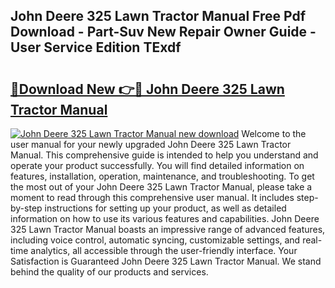 ## John Deere 325 Lawn Tractor Manual Free Pdf Download - Part-Suv New Repair Owner Guide - User Service Edition TExdf

# <h2><a href="http://bc92526.oget.top/?id=John+Deere+325+Lawn+Tractor+Manual">🔗Download New 👉🔴 John Deere 325 Lawn Tractor Manual</a></h2>

[![John Deere 325 Lawn Tractor Manual new download](https://i.imgur.com/5g1atiW.png)](http://bc92526.oget.top/?id=John+Deere+325+Lawn+Tractor+Manual)
Welcome to the user manual for your newly upgraded John Deere 325 Lawn Tractor Manual. This comprehensive guide is intended to help you understand and operate your product successfully. You will find detailed information on features, installation, operation, maintenance, and troubleshooting. To get the most out of your John Deere 325 Lawn Tractor Manual, please take a moment to read through this comprehensive user manual. It includes step-by-step instructions for setting up your product, as well as detailed information on how to use its various features and capabilities. John Deere 325 Lawn Tractor Manual boasts an impressive range of advanced features, including voice control, automatic syncing, customizable settings, and real-time analytics, all accessible through the user-friendly interface. Your Satisfaction is Guaranteed John Deere 325 Lawn Tractor Manual. We stand behind the quality of our products and services.
